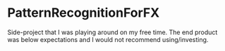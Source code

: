 # PatternRecognitionForFX
Side-project that I was playing around on my free time. The end product was below expectations and I would not recommend using/investing.
